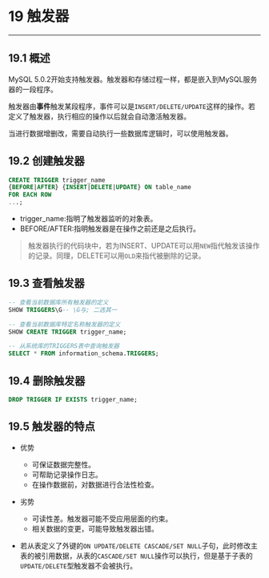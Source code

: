 # 19 触发器

*****

## 19.1 概述

MySQL 5.0.2开始支持触发器。触发器和存储过程一样，都是嵌入到MySQL服务器的一段程序。

触发器由**事件**触发某段程序，事件可以是`INSERT/DELETE/UPDATE`这样的操作。若定义了触发器，执行相应的操作以后就会自动激活触发器。

当进行数据增删改，需要自动执行一些数据库逻辑时，可以使用触发器。

## 19.2 创建触发器

```sql
CREATE TRIGGER trigger_name
{BEFORE|AFTER} {INSERT|DELETE|UPDATE} ON table_name
FOR EACH ROW
...;
```

* trigger_name:指明了触发器监听的对象表。
* BEFORE/AFTER:指明触发器是在操作之前还是之后执行。

> 触发器执行的代码块中，若为INSERT、UPDATE可以用`NEW`指代触发该操作的记录。同理，DELETE可以用`OLD`来指代被删除的记录。

## 19.3 查看触发器

```sql
-- 查看当前数据库所有触发器的定义
SHOW TRIGGERS\G-- \G与; 二选其一

-- 查看当前数据库特定名称触发器的定义
SHOW CREATE TRIGGER trigger_name;

-- 从系统库的TRIGGERS表中查询触发器
SELECT * FROM information_schema.TRIGGERS;
```

## 19.4 删除触发器

```sql
DROP TRIGGER IF EXISTS trigger_name;
```

## 19.5 触发器的特点

* 优势
    * 可保证数据完整性。
    * 可帮助记录操作日志。
    * 在操作数据前，对数据进行合法性检查。
* 劣势
    * 可读性差。触发器可能不受应用层面的约束。
    * 相关数据的变更，可能导致触发器出错。

* 若从表定义了外键的`ON UPDATE/DELETE CASCADE/SET NULL`子句，此时修改主表的被引用数据，从表的`CASCADE/SET NULL`操作可以执行，但是基于子表的`UPDATE/DELETE`型触发器不会被执行。